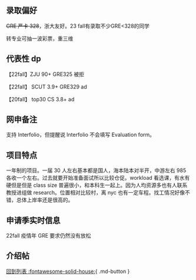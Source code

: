## 录取偏好

~~GRE 严卡 328~~，浙大友好。23 fall有录取不少GRE<328的同学

转专业可抽一波彩票，重三维

## 代表性 dp

【22fall】ZJU 90+ GRE325 被拒

【22fall】 SCUT 3.9+ GRE329 ad

【20fall】 top30 CS 3.8+ ad

## 网申备注

支持 Interfolio，但提醒说 Interfolio 不会填写 Evaluation form。

## 项目特点

一年制的项目。一届 30 人左右基本都是国人，海本陆本对半开，中游左右 985 各收一个左右。过去就要开始准备面试所以比较仓促。workload 看选课，有水有硬但是但是 class size 普遍很小，和本科生一起上。因为人均资源多也有人联系教授进组做 research。位置相对比较村，离 nyc 也有一定车程。找工情况好像不错，总体上岸率还是很高的。

## 申请季实时信息

22fall 疫情年 GRE 要求仍然没有放松

## 介绍帖

[回到列表 :fontawesome-solid-house:](grade.md){ .md-button }
